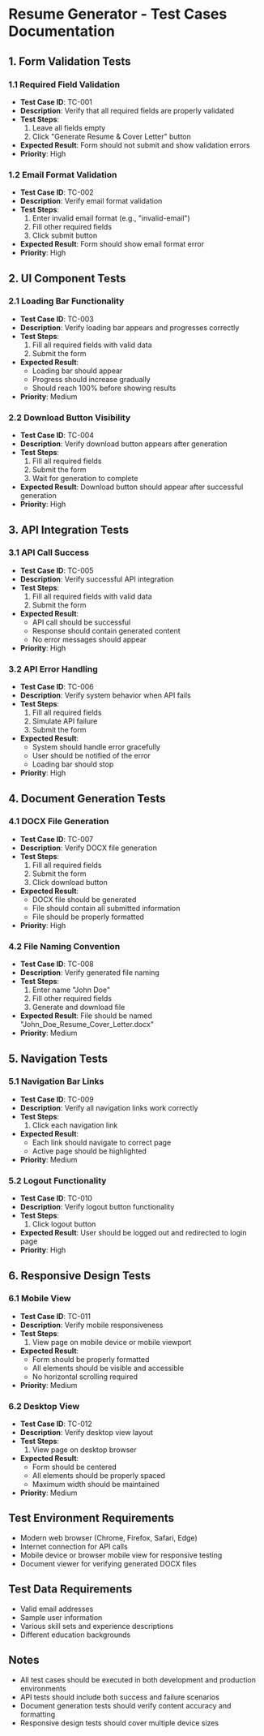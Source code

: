 # Resume Generator - Test Cases Documentation

## 1. Form Validation Tests

### 1.1 Required Field Validation
- **Test Case ID**: TC-001
- **Description**: Verify that all required fields are properly validated
- **Test Steps**:
  1. Leave all fields empty
  2. Click "Generate Resume & Cover Letter" button
- **Expected Result**: Form should not submit and show validation errors
- **Priority**: High

### 1.2 Email Format Validation
- **Test Case ID**: TC-002
- **Description**: Verify email format validation
- **Test Steps**:
  1. Enter invalid email format (e.g., "invalid-email")
  2. Fill other required fields
  3. Click submit button
- **Expected Result**: Form should show email format error
- **Priority**: High

## 2. UI Component Tests

### 2.1 Loading Bar Functionality
- **Test Case ID**: TC-003
- **Description**: Verify loading bar appears and progresses correctly
- **Test Steps**:
  1. Fill all required fields with valid data
  2. Submit the form
- **Expected Result**: 
  - Loading bar should appear
  - Progress should increase gradually
  - Should reach 100% before showing results
- **Priority**: Medium

### 2.2 Download Button Visibility
- **Test Case ID**: TC-004
- **Description**: Verify download button appears after generation
- **Test Steps**:
  1. Fill all required fields
  2. Submit the form
  3. Wait for generation to complete
- **Expected Result**: Download button should appear after successful generation
- **Priority**: High

## 3. API Integration Tests

### 3.1 API Call Success
- **Test Case ID**: TC-005
- **Description**: Verify successful API integration
- **Test Steps**:
  1. Fill all required fields with valid data
  2. Submit the form
- **Expected Result**: 
  - API call should be successful
  - Response should contain generated content
  - No error messages should appear
- **Priority**: High

### 3.2 API Error Handling
- **Test Case ID**: TC-006
- **Description**: Verify system behavior when API fails
- **Test Steps**:
  1. Fill all required fields
  2. Simulate API failure
  3. Submit the form
- **Expected Result**: 
  - System should handle error gracefully
  - User should be notified of the error
  - Loading bar should stop
- **Priority**: High

## 4. Document Generation Tests

### 4.1 DOCX File Generation
- **Test Case ID**: TC-007
- **Description**: Verify DOCX file generation
- **Test Steps**:
  1. Fill all required fields
  2. Submit the form
  3. Click download button
- **Expected Result**: 
  - DOCX file should be generated
  - File should contain all submitted information
  - File should be properly formatted
- **Priority**: High

### 4.2 File Naming Convention
- **Test Case ID**: TC-008
- **Description**: Verify generated file naming
- **Test Steps**:
  1. Enter name "John Doe"
  2. Fill other required fields
  3. Generate and download file
- **Expected Result**: File should be named "John_Doe_Resume_Cover_Letter.docx"
- **Priority**: Medium

## 5. Navigation Tests

### 5.1 Navigation Bar Links
- **Test Case ID**: TC-009
- **Description**: Verify all navigation links work correctly
- **Test Steps**:
  1. Click each navigation link
- **Expected Result**: 
  - Each link should navigate to correct page
  - Active page should be highlighted
- **Priority**: Medium

### 5.2 Logout Functionality
- **Test Case ID**: TC-010
- **Description**: Verify logout button functionality
- **Test Steps**:
  1. Click logout button
- **Expected Result**: User should be logged out and redirected to login page
- **Priority**: High

## 6. Responsive Design Tests

### 6.1 Mobile View
- **Test Case ID**: TC-011
- **Description**: Verify mobile responsiveness
- **Test Steps**:
  1. View page on mobile device or mobile viewport
- **Expected Result**: 
  - Form should be properly formatted
  - All elements should be visible and accessible
  - No horizontal scrolling required
- **Priority**: Medium

### 6.2 Desktop View
- **Test Case ID**: TC-012
- **Description**: Verify desktop view layout
- **Test Steps**:
  1. View page on desktop browser
- **Expected Result**: 
  - Form should be centered
  - All elements should be properly spaced
  - Maximum width should be maintained
- **Priority**: Medium

## Test Environment Requirements
- Modern web browser (Chrome, Firefox, Safari, Edge)
- Internet connection for API calls
- Mobile device or browser mobile view for responsive testing
- Document viewer for verifying generated DOCX files

## Test Data Requirements
- Valid email addresses
- Sample user information
- Various skill sets and experience descriptions
- Different education backgrounds

## Notes
- All test cases should be executed in both development and production environments
- API tests should include both success and failure scenarios
- Document generation tests should verify content accuracy and formatting
- Responsive design tests should cover multiple device sizes 